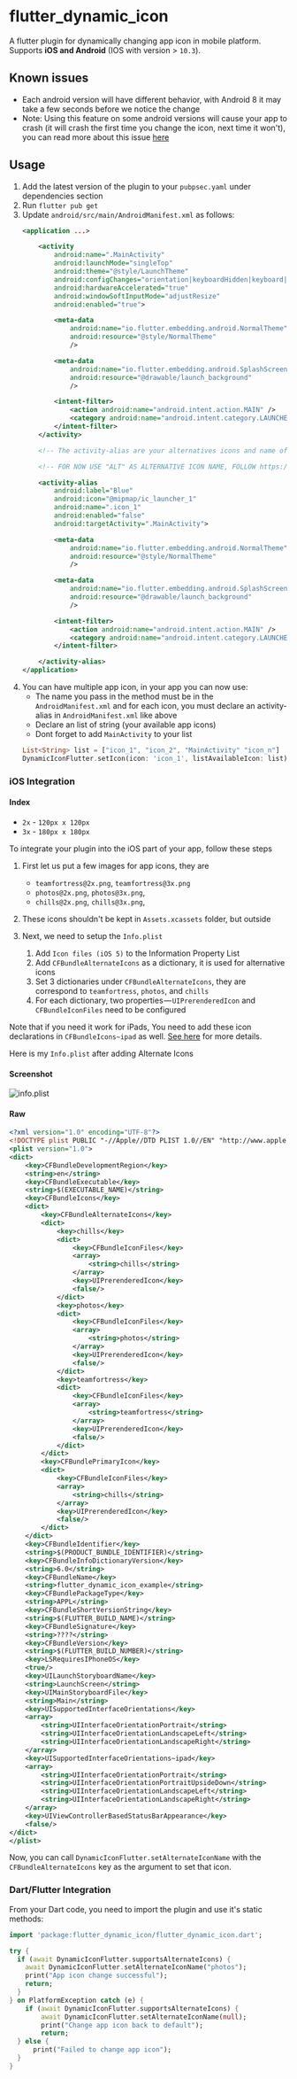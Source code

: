 # flutter_dynamic_icon

A flutter plugin for dynamically changing app icon in mobile platform. Supports **iOS and Android** (IOS with version > `10.3`).
## Known issues

* Each android version will have different behavior, with Android 8 it may take a few seconds before we notice the change
* Note: Using this feature on some android versions will cause your app to crash (it will crash the first time you change the icon, next time it won't), you can read more about this issue [here](https://github.com/tastelessjolt/flutter_dynamic_icon/pull/10#issuecomment-959260628)
## Usage
1. Add the latest version of the plugin to your `pubpsec.yaml` under dependencies section
2. Run `flutter pub get`
3. Update `android/src/main/AndroidManifest.xml` as follows:
    ```xml
    <application ...>

        <activity
            android:name=".MainActivity"
            android:launchMode="singleTop"
            android:theme="@style/LaunchTheme"
            android:configChanges="orientation|keyboardHidden|keyboard|screenSize|smallestScreenSize|locale|layoutDirection|fontScale|screenLayout|density|uiMode"
            android:hardwareAccelerated="true"
            android:windowSoftInputMode="adjustResize"
            android:enabled="true">

            <meta-data
                android:name="io.flutter.embedding.android.NormalTheme"
                android:resource="@style/NormalTheme"
                />

            <meta-data
                android:name="io.flutter.embedding.android.SplashScreenDrawable"
                android:resource="@drawable/launch_background"
                />

            <intent-filter>
                <action android:name="android.intent.action.MAIN" />
                <category android:name="android.intent.category.LAUNCHER" />
            </intent-filter>
        </activity>

        <!-- The activity-alias are your alternatives icons and name of your app, the default one must be enabled (and the others disabled) and the name must be ".DEFAULT". All the names of your activity-alias' name must begin with a dot. -->

        <!-- FOR NOW USE "ALT" AS ALTERNATIVE ICON NAME, FOLLOW https://github.com/GioPan04/flutter_icon_switcher/issues/1 FOR MORE INFO -->

        <activity-alias
            android:label="Blue"
            android:icon="@mipmap/ic_launcher_1"
            android:name=".icon_1"
            android:enabled="false"
            android:targetActivity=".MainActivity">

            <meta-data
                android:name="io.flutter.embedding.android.NormalTheme"
                android:resource="@style/NormalTheme"
                />

            <meta-data
                android:name="io.flutter.embedding.android.SplashScreenDrawable"
                android:resource="@drawable/launch_background"
                />

            <intent-filter>
                <action android:name="android.intent.action.MAIN" />
                <category android:name="android.intent.category.LAUNCHER" />
            </intent-filter>

        </activity-alias>
    </application>
    ```
4. You can have multiple app icon, in your app you can now use:
    * The name you pass in the method must be in the `AndroidManifest.xml` and for each icon, you must declare an activity-alias in `AndroidManifest.xml` like above
    * Declare an list of string (your available app icons)
	* Dont forget to add `MainActivity` to your list
    ```dart
    List<String> list = ["icon_1", "icon_2", "MainActivity" "icon_n"]
    DynamicIconFlutter.setIcon(icon: 'icon_1', listAvailableIcon: list);
    ```


### iOS Integration

#### Index
* `2x` - `120px x 120px`  
* `3x` - `180px x 180px`

To integrate your plugin into the iOS part of your app, follow these steps

1. First let us put a few images for app icons, they are 
    * `teamfortress@2x.png`, `teamfortress@3x.png` 
    * `photos@2x.png`, `photos@3x.png`, 
    * `chills@2x.png`, `chills@3x.png`,
2. These icons shouldn't be kept in `Assets.xcassets` folder, but outside

3. Next, we need to setup the `Info.plist`
    1. Add `Icon files (iOS 5)` to the Information Property List
    2. Add `CFBundleAlternateIcons` as a dictionary, it is used for alternative icons
    3. Set 3 dictionaries under `CFBundleAlternateIcons`, they are correspond to `teamfortress`, `photos`, and `chills`
    4. For each dictionary, two properties — `UIPrerenderedIcon` and `CFBundleIconFiles` need to be configured


Note that if you need it work for iPads, You need to add these icon declarations in `CFBundleIcons~ipad` as well. [See here](https://developer.apple.com/library/archive/documentation/General/Reference/InfoPlistKeyReference/Articles/CoreFoundationKeys.html#//apple_ref/doc/uid/TP40009249-SW14) for more details.

Here is my `Info.plist` after adding Alternate Icons
#### Screenshot

![info.plist](https://raw.githubusercontent.com/tastelessjolt/flutter_dynamic_icon/master/imgs/info-plist.png)

#### Raw
```xml
<?xml version="1.0" encoding="UTF-8"?>
<!DOCTYPE plist PUBLIC "-//Apple//DTD PLIST 1.0//EN" "http://www.apple.com/DTDs/PropertyList-1.0.dtd">
<plist version="1.0">
<dict>
	<key>CFBundleDevelopmentRegion</key>
	<string>en</string>
	<key>CFBundleExecutable</key>
	<string>$(EXECUTABLE_NAME)</string>
	<key>CFBundleIcons</key>
	<dict>
		<key>CFBundleAlternateIcons</key>
		<dict>
			<key>chills</key>
			<dict>
				<key>CFBundleIconFiles</key>
				<array>
					<string>chills</string>
				</array>
				<key>UIPrerenderedIcon</key>
				<false/>
			</dict>
			<key>photos</key>
			<dict>
				<key>CFBundleIconFiles</key>
				<array>
					<string>photos</string>
				</array>
				<key>UIPrerenderedIcon</key>
				<false/>
			</dict>
			<key>teamfortress</key>
			<dict>
				<key>CFBundleIconFiles</key>
				<array>
					<string>teamfortress</string>
				</array>
				<key>UIPrerenderedIcon</key>
				<false/>
			</dict>
		</dict>
		<key>CFBundlePrimaryIcon</key>
		<dict>
			<key>CFBundleIconFiles</key>
			<array>
				<string>chills</string>
			</array>
			<key>UIPrerenderedIcon</key>
			<false/>
		</dict>
	</dict>
	<key>CFBundleIdentifier</key>
	<string>$(PRODUCT_BUNDLE_IDENTIFIER)</string>
	<key>CFBundleInfoDictionaryVersion</key>
	<string>6.0</string>
	<key>CFBundleName</key>
	<string>flutter_dynamic_icon_example</string>
	<key>CFBundlePackageType</key>
	<string>APPL</string>
	<key>CFBundleShortVersionString</key>
	<string>$(FLUTTER_BUILD_NAME)</string>
	<key>CFBundleSignature</key>
	<string>????</string>
	<key>CFBundleVersion</key>
	<string>$(FLUTTER_BUILD_NUMBER)</string>
	<key>LSRequiresIPhoneOS</key>
	<true/>
	<key>UILaunchStoryboardName</key>
	<string>LaunchScreen</string>
	<key>UIMainStoryboardFile</key>
	<string>Main</string>
	<key>UISupportedInterfaceOrientations</key>
	<array>
		<string>UIInterfaceOrientationPortrait</string>
		<string>UIInterfaceOrientationLandscapeLeft</string>
		<string>UIInterfaceOrientationLandscapeRight</string>
	</array>
	<key>UISupportedInterfaceOrientations~ipad</key>
	<array>
		<string>UIInterfaceOrientationPortrait</string>
		<string>UIInterfaceOrientationPortraitUpsideDown</string>
		<string>UIInterfaceOrientationLandscapeLeft</string>
		<string>UIInterfaceOrientationLandscapeRight</string>
	</array>
	<key>UIViewControllerBasedStatusBarAppearance</key>
	<false/>
</dict>
</plist>

```

Now, you can call `DynamicIconFlutter.setAlternateIconName` with the `CFBundleAlternateIcons` key as the argument to set that icon.

### Dart/Flutter Integration

From your Dart code, you need to import the plugin and use it's static methods:

```dart 
import 'package:flutter_dynamic_icon/flutter_dynamic_icon.dart';

try {
  if (await DynamicIconFlutter.supportsAlternateIcons) {
    await DynamicIconFlutter.setAlternateIconName("photos");
    print("App icon change successful");
    return;
  }
} on PlatformException catch (e) {
    if (await DynamicIconFlutter.supportsAlternateIcons) {
        await DynamicIconFlutter.setAlternateIconName(null);
        print("Change app icon back to default");
        return;
  } else {
      print("Failed to change app icon");
  }
}

```